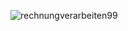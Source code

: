 ![rechnungverarbeiten99](https://user-images.githubusercontent.com/29437801/27836257-f7ae15bc-60de-11e7-979f-058fbb03174d.png)
